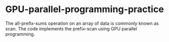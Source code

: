 # GPU-parallel-programming-practice
The all-prefix-sums operation on an array of data is commonly known as scan. The code implements the prefix-scan using GPU parallel programming.
